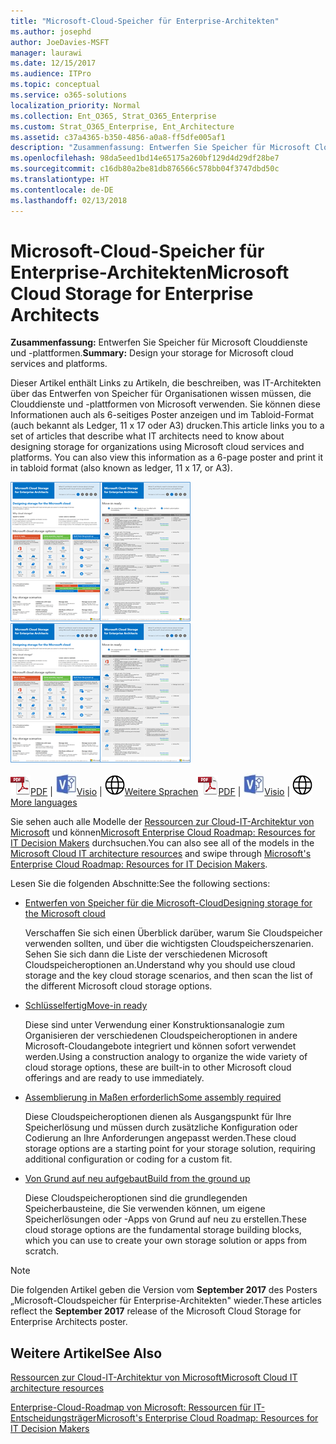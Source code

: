 ```yaml
---
title: "Microsoft-Cloud-Speicher für Enterprise-Architekten"
ms.author: josephd
author: JoeDavies-MSFT
manager: laurawi
ms.date: 12/15/2017
ms.audience: ITPro
ms.topic: conceptual
ms.service: o365-solutions
localization_priority: Normal
ms.collection: Ent_O365, Strat_O365_Enterprise
ms.custom: Strat_O365_Enterprise, Ent_Architecture
ms.assetid: c37a4365-b350-4856-a0a8-ff5dfe005af1
description: "Zusammenfassung: Entwerfen Sie Speicher für Microsoft Clouddienste und -plattformen."
ms.openlocfilehash: 98da5eed1bd14e65175a260bf129d4d29df28be7
ms.sourcegitcommit: c16db80a2be81db876566c578bb04f3747dbd50c
ms.translationtype: HT
ms.contentlocale: de-DE
ms.lasthandoff: 02/13/2018
---
```

# <a name="microsoft-cloud-storage-for-enterprise-architects"></a><span data-ttu-id="ed7e5-103">Microsoft-Cloud-Speicher für Enterprise-Architekten</span><span class="sxs-lookup"><span data-stu-id="ed7e5-103">Microsoft Cloud Storage for Enterprise Architects</span></span>

 <span data-ttu-id="ed7e5-104">**Zusammenfassung:** Entwerfen Sie Speicher für Microsoft Clouddienste und -plattformen.</span><span class="sxs-lookup"><span data-stu-id="ed7e5-104">**Summary:** Design your storage for Microsoft cloud services and platforms.</span></span>
  
<span data-ttu-id="ed7e5-p101">Dieser Artikel enthält Links zu Artikeln, die beschreiben, was IT-Architekten über das Entwerfen von Speicher für Organisationen wissen müssen, die Clouddienste und -plattformen von Microsoft verwenden. Sie können diese Informationen auch als 6-seitiges Poster anzeigen und im Tabloid-Format (auch bekannt als Ledger, 11 x 17 oder A3) drucken.</span><span class="sxs-lookup"><span data-stu-id="ed7e5-p101">This article links you to a set of articles that describe what IT architects need to know about designing storage for organizations using Microsoft cloud services and platforms. You can also view this information as a 6-page poster and print it in tabloid format (also known as ledger, 11 x 17, or A3).</span></span>
  
<span data-ttu-id="ed7e5-107">[![Miniaturbild für Microsoft-Cloud-Speichermodell](images/0d4e2eb9-1109-4b3b-bf9e-2f3eff2e2cc4.png)  
](https://www.microsoft.com/download/details.aspx?id=49552)</span><span class="sxs-lookup"><span data-stu-id="ed7e5-107">[![Thumb image for Microsoft cloud storage model](images/0d4e2eb9-1109-4b3b-bf9e-2f3eff2e2cc4.png)  
](https://www.microsoft.com/download/details.aspx?id=49552)</span></span>
  
<span data-ttu-id="ed7e5-108">![PDF-Datei](images/ITPro_Other_PDFicon.png)[PDF](https://go.microsoft.com/fwlink/p/?linkid=842079) | ![Visio-Datei](images/ITPro_Other_VisioIcon.jpg)[Visio](https://go.microsoft.com/fwlink/p/?linkid=842080) | ![Seite mit Versionen in zusätzlichen Sprachen anzeigen](images/e16c992d-b0f8-48ae-bf44-db7a9fcaab9e.png)[Weitere Sprachen](https://www.microsoft.com/download/details.aspx?id=49552)</span><span class="sxs-lookup"><span data-stu-id="ed7e5-108">![PDF file](images/ITPro_Other_PDFicon.png)[PDF](https://go.microsoft.com/fwlink/p/?linkid=842079) | ![Visio file](images/ITPro_Other_VisioIcon.jpg)[Visio](https://go.microsoft.com/fwlink/p/?linkid=842080) | ![See a page with versions in additional languages](images/e16c992d-b0f8-48ae-bf44-db7a9fcaab9e.png)[More languages](https://www.microsoft.com/download/details.aspx?id=49552)</span></span>
  
<span data-ttu-id="ed7e5-109">Sie sehen auch alle Modelle der [Ressourcen zur Cloud-IT-Architektur von Microsoft](microsoft-cloud-it-architecture-resources.md) und können[Microsoft Enterprise Cloud Roadmap: Resources for IT Decision Makers](https://aka.ms/cloudarchitecture) durchsuchen.</span><span class="sxs-lookup"><span data-stu-id="ed7e5-109">You can also see all of the models in the [Microsoft Cloud IT architecture resources](microsoft-cloud-it-architecture-resources.md) and swipe through [Microsoft's Enterprise Cloud Roadmap: Resources for IT Decision Makers](https://aka.ms/cloudarchitecture).</span></span>
  
<span data-ttu-id="ed7e5-110">Lesen Sie die folgenden Abschnitte:</span><span class="sxs-lookup"><span data-stu-id="ed7e5-110">See the following sections:</span></span>
  
- [<span data-ttu-id="ed7e5-111">Entwerfen von Speicher für die Microsoft-Cloud</span><span class="sxs-lookup"><span data-stu-id="ed7e5-111">Designing storage for the Microsoft cloud</span></span>](designing-storage-for-the-microsoft-cloud.md)
    
    <span data-ttu-id="ed7e5-112">Verschaffen Sie sich einen Überblick darüber, warum Sie Cloudspeicher verwenden sollten, und über die wichtigsten Cloudspeicherszenarien. Sehen Sie sich dann die Liste der verschiedenen Microsoft Cloudspeicheroptionen an.</span><span class="sxs-lookup"><span data-stu-id="ed7e5-112">Understand why you should use cloud storage and the key cloud storage scenarios, and then scan the list of the different Microsoft cloud storage options.</span></span>
    
- [<span data-ttu-id="ed7e5-113">Schlüsselfertig</span><span class="sxs-lookup"><span data-stu-id="ed7e5-113">Move-in ready</span></span>](move-in-ready.md)
    
    <span data-ttu-id="ed7e5-114">Diese sind unter Verwendung einer Konstruktionsanalogie zum Organisieren der verschiedenen Cloudspeicheroptionen in andere Microsoft-Cloudangebote integriert und können sofort verwendet werden.</span><span class="sxs-lookup"><span data-stu-id="ed7e5-114">Using a construction analogy to organize the wide variety of cloud storage options, these are built-in to other Microsoft cloud offerings and are ready to use immediately.</span></span>
    
- [<span data-ttu-id="ed7e5-115">Assemblierung in Maßen erforderlich</span><span class="sxs-lookup"><span data-stu-id="ed7e5-115">Some assembly required</span></span>](some-assembly-required.md)
    
    <span data-ttu-id="ed7e5-116">Diese Cloudspeicheroptionen dienen als Ausgangspunkt für Ihre Speicherlösung und müssen durch zusätzliche Konfiguration oder Codierung an Ihre Anforderungen angepasst werden.</span><span class="sxs-lookup"><span data-stu-id="ed7e5-116">These cloud storage options are a starting point for your storage solution, requiring additional configuration or coding for a custom fit.</span></span>
    
- [<span data-ttu-id="ed7e5-117">Von Grund auf neu aufgebaut</span><span class="sxs-lookup"><span data-stu-id="ed7e5-117">Build from the ground up</span></span>](build-from-the-ground-up.md)
    
    <span data-ttu-id="ed7e5-118">Diese Cloudspeicheroptionen sind die grundlegenden Speicherbausteine, die Sie verwenden können, um eigene Speicherlösungen oder -Apps von Grund auf neu zu erstellen.</span><span class="sxs-lookup"><span data-stu-id="ed7e5-118">These cloud storage options are the fundamental storage building blocks, which you can use to create your own storage solution or apps from scratch.</span></span>
    
> [!NOTE]
> <span data-ttu-id="ed7e5-119">Die folgenden Artikel geben die Version vom **September 2017** des Posters „Microsoft-Cloudspeicher für Enterprise-Architekten" wieder.</span><span class="sxs-lookup"><span data-stu-id="ed7e5-119">These articles reflect the **September 2017** release of the Microsoft Cloud Storage for Enterprise Architects poster.</span></span>
  
## <a name="see-also"></a><span data-ttu-id="ed7e5-120">Weitere Artikel</span><span class="sxs-lookup"><span data-stu-id="ed7e5-120">See Also</span></span>

[<span data-ttu-id="ed7e5-121">Ressourcen zur Cloud-IT-Architektur von Microsoft</span><span class="sxs-lookup"><span data-stu-id="ed7e5-121">Microsoft Cloud IT architecture resources</span></span>](microsoft-cloud-it-architecture-resources.md)

[<span data-ttu-id="ed7e5-122">Enterprise-Cloud-Roadmap von Microsoft: Ressourcen für IT-Entscheidungsträger</span><span class="sxs-lookup"><span data-stu-id="ed7e5-122">Microsoft's Enterprise Cloud Roadmap: Resources for IT Decision Makers</span></span>](https://sway.com/FJ2xsyWtkJc2taRD)



